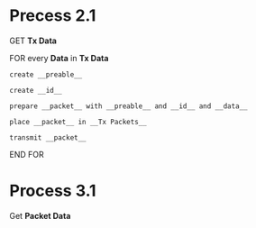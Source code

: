 # Precess 2.1

GET __Tx Data__

FOR every __Data__ in __Tx Data__

	create __preable__
	
	create __id__
	
	prepare __packet__ with __preable__ and __id__ and __data__
	
	place __packet__ in __Tx Packets__
	
	transmit __packet__
	
END FOR

# Process 3.1

Get __Packet Data__

